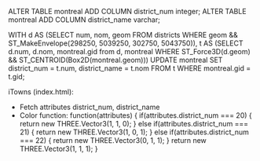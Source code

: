 ALTER TABLE montreal ADD COLUMN district_num integer;
ALTER TABLE montreal ADD COLUMN district_name varchar;

WITH d AS (SELECT num, nom, geom FROM districts WHERE geom && ST_MakeEnvelope(298250, 5039250, 302750, 5043750)),
t AS (SELECT d.num, d.nom, montreal.gid from d, montreal WHERE ST_Force3D(d.geom) && ST_CENTROID(Box2D(montreal.geom)))
UPDATE montreal SET district_num = t.num, district_name = t.nom FROM t WHERE montreal.gid = t.gid;

iTowns (index.html):
* Fetch attributes district_num, district_name
* Color function:
function(attributes) {
    if(attributes.district_num === 20) {
        return new THREE.Vector3(1, 1, 0);
    } else if(attributes.district_num === 21) {
        return new THREE.Vector3(1, 0, 1);
    } else if(attributes.district_num === 22) {
        return new THREE.Vector3(0, 1, 1);
    }
    return new THREE.Vector3(1, 1, 1);
}
